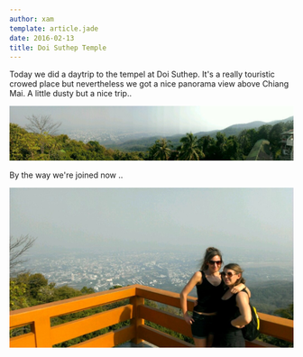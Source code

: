 ```yaml
---
author: xam
template: article.jade
date: 2016-02-13
title: Doi Suthep Temple
---
```


Today we did a daytrip to the tempel at Doi Suthep. It's a really touristic crowed place but nevertheless we got a nice panorama view above Chiang Mai. A little dusty but a nice trip..

![Photo](IMAG0585-1024x196.jpg)

By the way we're joined now ..

![Photo](IMAG0588-1024x577.jpg)
